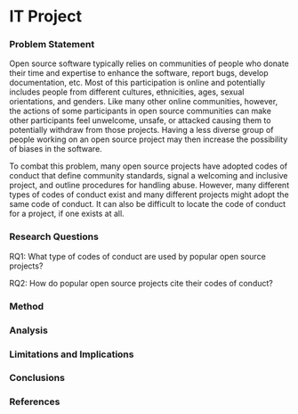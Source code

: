 # IT Project

### Problem Statement

Open source software typically relies on communities of people who donate their time and expertise to enhance the software, report bugs, develop documentation, etc.  Most of this participation is online and potentially includes people from different cultures, ethnicities, ages, sexual orientations, and genders.  Like many other online communities, however, the actions of some participants in open source communities can make other participants feel unwelcome, unsafe, or attacked causing them to potentially withdraw from those projects.  Having a less diverse group of people working on an open source project may then increase the possibility of biases in the software.

To combat this problem, many open source projects have adopted codes of conduct that define community standards, signal a welcoming and inclusive project, and outline procedures for handling abuse.  However, many different types of codes of conduct exist and many different projects might adopt the same code of conduct.  It can also be difficult to locate the code of conduct for a project, if one exists at all.

### Research Questions

RQ1: What type of codes of conduct are used by popular open source projects?

RQ2: How do popular open source projects cite their codes of conduct?

### Method

### Analysis

### Limitations and Implications

### Conclusions

### References
